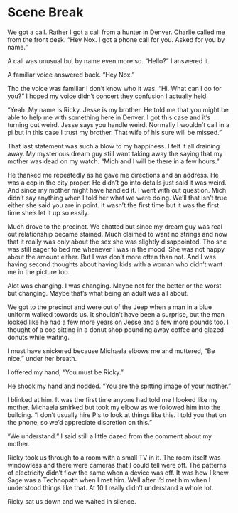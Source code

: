 # Scene Break

We got a call. Rather I got a call from a hunter in Denver.  Charlie called me from the front desk. “Hey Nox.  I got a  phone call for you. Asked for you by name.”

A call was unusual but by name even more so. “Hello?” I answered it.

A familiar voice answered back. “Hey Nox.”

Tho the voice was familiar I don’t know who it was.  “Hi. What can I do for you?” I hoped my voice didn’t concert they confusion I actually held.

“Yeah. My name is Ricky.  Jesse is my brother. He told me that you might be able to help me with something here in Denver.  I got this case and it’s turning out weird.  Jesse says you handle weird. Normally I wouldn’t call in a pi but in this case I trust my brother. That wife of his sure will be missed.”

That last statement was such a blow to my happiness. I felt it all draining away. My mysterious dream guy still want taking away the saying that my mother was dead on my watch.  “Mich and I will be there in a few hours.”

He thanked me repeatedly as he gave me directions and an address.  He was a cop in the city proper.  He didn’t go into details just said it was weird. And since my mother might have handled it. I went with out question.  Mich didn’t say anything when I told her what we were doing.  We’ll that isn’t true either she said you are in point. It wasn’t the first time but it was the first time she’s let it up so easily.

Much drove to the precinct. We chatted but since my dream guy was real out relationship became stained. Much claimed to want no strings and now that it really was only about the sex she was slightly disappointed.  Tho she was still eager to bed me whenever I was in the mood. She was not happy about the amount either.  But I was don’t more often than not.  And I was having second thoughts about having kids with a woman who didn’t want me in the picture too.

Alot was changing. I was changing. Maybe not for the better or the worst but changing. Maybe that’s what being an adult was all about.

We got to the precinct and were out of the Jeep when a man in a blue uniform walked towards us. It shouldn’t have been a surprise, but the man looked like he had a few more years on Jesse and a few more pounds too. I thought of a cop sitting in a donut shop pounding away coffee and glazed donuts while waiting.

I must have snickered because Michaela elbows me and muttered, “Be nice.” under her breath.

I offered my hand, “You must be Ricky.”

He shook my hand and nodded. “You are the spitting image of your mother.”

I blinked at him. It was the first time anyone had told me I looked like my mother. Michaela smirked but took my elbow as we followed him into the building. “I don’t usually hire PIs to look at things like this. I told you that on the phone, so we’d appreciate discretion on this.”

“We understand.” I said still a little dazed from the comment about my mother.

Ricky took us through to a room with a small TV in it. The room itself was windowless and there were cameras that I could tell were off. The patterns of electricity didn’t flow the same when a device was off. It was how I knew Sage was a Technopath when I met him. Well after I’d met him when I understood things like that. At 10 I really didn’t understand a whole lot.

Ricky sat us down and we waited in silence.

